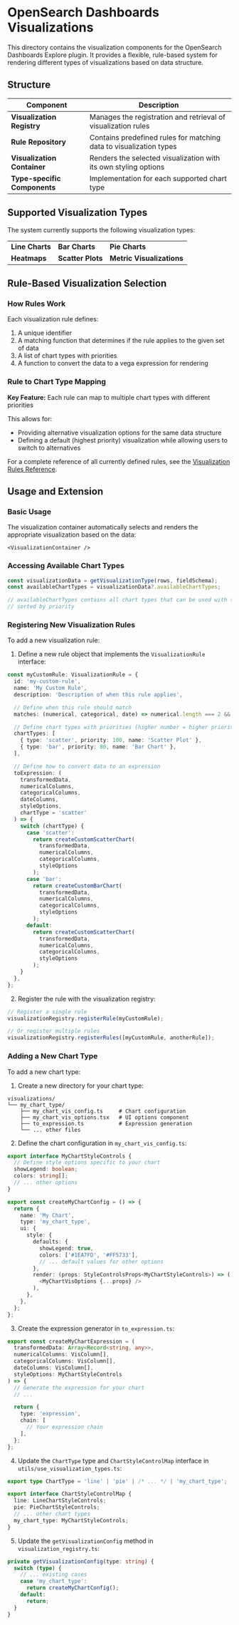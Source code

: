# OpenSearch Dashboards Visualizations

This directory contains the visualization components for the OpenSearch Dashboards Explore plugin. It provides a flexible, rule-based system for rendering different types of visualizations based on data structure.

## Structure

| Component                    | Description                                                        |
| ---------------------------- | ------------------------------------------------------------------ |
| **Visualization Registry**   | Manages the registration and retrieval of visualization rules      |
| **Rule Repository**          | Contains predefined rules for matching data to visualization types |
| **Visualization Container**  | Renders the selected visualization with its own styling options    |
| **Type-specific Components** | Implementation for each supported chart type                       |

## Supported Visualization Types

The system currently supports the following visualization types:

<table>
  <tr>
    <td><strong>Line Charts</strong></td>
    <td><strong>Bar Charts</strong></td>
    <td><strong>Pie Charts</strong></td>
  </tr>
  <tr>
    <td><strong>Heatmaps</strong></td>
    <td><strong>Scatter Plots</strong></td>
    <td><strong>Metric Visualizations</strong></td>
  </tr>
</table>

## Rule-Based Visualization Selection

### How Rules Work

Each visualization rule defines:

1. A unique identifier
2. A matching function that determines if the rule applies to the given set of data
3. A list of chart types with priorities
4. A function to convert the data to a vega expression for rendering

### Rule to Chart Type Mapping

**Key Feature:** Each rule can map to multiple chart types with different priorities

This allows for:

- Providing alternative visualization options for the same data structure
- Defining a default (highest priority) visualization while allowing users to switch to alternatives

For a complete reference of all currently defined rules, see the [Visualization Rules Reference](./RULES.md).

## Usage and Extension

### Basic Usage

The visualization container automatically selects and renders the appropriate visualization based on the data:

```tsx
<VisualizationContainer />
```

### Accessing Available Chart Types

```typescript
const visualizationData = getVisualizationType(rows, fieldSchema);
const availableChartTypes = visualizationData?.availableChartTypes;

// availableChartTypes contains all chart types that can be used with the current data
// sorted by priority
```

### Registering New Visualization Rules

To add a new visualization rule:

1. Define a new rule object that implements the `VisualizationRule` interface:

```typescript
const myCustomRule: VisualizationRule = {
  id: 'my-custom-rule',
  name: 'My Custom Rule',
  description: 'Description of when this rule applies',

  // Define when this rule should match
  matches: (numerical, categorical, date) => numerical.length === 2 && categorical.length === 1,

  // Define chart types with priorities (higher number = higher priority)
  chartTypes: [
    { type: 'scatter', priority: 100, name: 'Scatter Plot' },
    { type: 'bar', priority: 80, name: 'Bar Chart' },
  ],

  // Define how to convert data to an expression
  toExpression: (
    transformedData,
    numericalColumns,
    categoricalColumns,
    dateColumns,
    styleOptions,
    chartType = 'scatter'
  ) => {
    switch (chartType) {
      case 'scatter':
        return createCustomScatterChart(
          transformedData,
          numericalColumns,
          categoricalColumns,
          styleOptions
        );
      case 'bar':
        return createCustomBarChart(
          transformedData,
          numericalColumns,
          categoricalColumns,
          styleOptions
        );
      default:
        return createCustomScatterChart(
          transformedData,
          numericalColumns,
          categoricalColumns,
          styleOptions
        );
    }
  },
};
```

2. Register the rule with the visualization registry:

```typescript
// Register a single rule
visualizationRegistry.registerRule(myCustomRule);

// Or register multiple rules
visualizationRegistry.registerRules([myCustomRule, anotherRule]);
```

### Adding a New Chart Type

To add a new chart type:

1. Create a new directory for your chart type:

```
visualizations/
└── my_chart_type/
    ├── my_chart_vis_config.ts     # Chart configuration
    ├── my_chart_vis_options.tsx   # UI options component
    ├── to_expression.ts           # Expression generation
    └── ... other files
```

2. Define the chart configuration in `my_chart_vis_config.ts`:

```typescript
export interface MyChartStyleControls {
  // Define style options specific to your chart
  showLegend: boolean;
  colors: string[];
  // ... other options
}

export const createMyChartConfig = () => {
  return {
    name: 'My Chart',
    type: 'my_chart_type',
    ui: {
      style: {
        defaults: {
          showLegend: true,
          colors: ['#1EA7FD', '#FF5733'],
          // ... default values for other options
        },
        render: (props: StyleControlsProps<MyChartStyleControls>) => (
          <MyChartVisOptions {...props} />
        ),
      },
    },
  };
};
```

3. Create the expression generator in `to_expression.ts`:

```typescript
export const createMyChartExpression = (
  transformedData: Array<Record<string, any>>,
  numericalColumns: VisColumn[],
  categoricalColumns: VisColumn[],
  dateColumns: VisColumn[],
  styleOptions: MyChartStyleControls
) => {
  // Generate the expression for your chart
  // ...

  return {
    type: 'expression',
    chain: [
      // Your expression chain
    ],
  };
};
```

4. Update the `ChartType` type and `ChartStyleControlMap` interface in `utils/use_visualization_types.ts`:

```typescript
export type ChartType = 'line' | 'pie' | /* ... */ | 'my_chart_type';

export interface ChartStyleControlMap {
  line: LineChartStyleControls;
  pie: PieChartStyleControls;
  // ... other chart types
  my_chart_type: MyChartStyleControls;
}
```

5. Update the `getVisualizationConfig` method in `visualization_registry.ts`:

```typescript
private getVisualizationConfig(type: string) {
  switch (type) {
    // ... existing cases
    case 'my_chart_type':
      return createMyChartConfig();
    default:
      return;
  }
}
```
